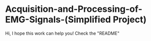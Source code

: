 # Acquisition-and-Processing-of-EMG-Signals-(Simplified Project)
 Hi, I hope this work can help you! Check the "README"
